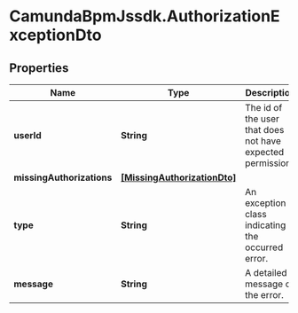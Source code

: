 # CamundaBpmJssdk.AuthorizationExceptionDto

## Properties

Name | Type | Description | Notes
------------ | ------------- | ------------- | -------------
**userId** | **String** | The id of the user that does not have expected permissions | [optional] 
**missingAuthorizations** | [**[MissingAuthorizationDto]**](MissingAuthorizationDto.md) |  | [optional] 
**type** | **String** | An exception class indicating the occurred error. | [optional] 
**message** | **String** | A detailed message of the error. | [optional] 


